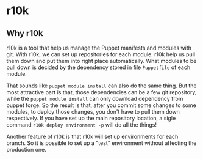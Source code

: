 # r10k

## Why r10k

r10k is a tool that help us manage the Puppet manifests and modules with git. With r10k, we can set up repositories for each module. r10k help us pull them down and put them into right place automatically. What modules to be pull down is decided by the dependency stored in file `Puppetfile` of each module. 

That sounds like `puppet module install` can also do the same thing. But the most attractive part is that, those dependencies can be a few git repository, while the `puppet module install` can only download dependency from puppet forge. So the result is that, after you commit some changes to some modules, to deploy those changes, you don't have to pull them down respectively. If you have set up the main repository location, a sigle command `r10k deploy environment -p` will do all the things!

 Another feature of r10k is that r10k will set up environments for each branch. So it is possible to set up a "test" environment without affecting the production one. 